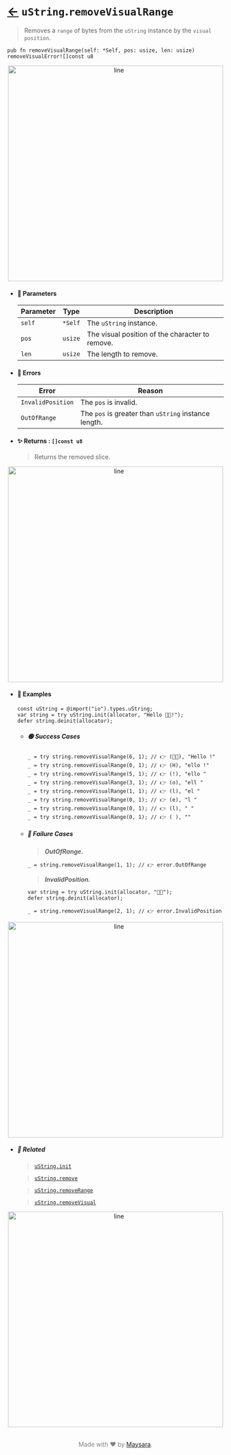# [←](../uString.md) `uString`.`removeVisualRange`

> Removes a `range` of bytes from the `uString` instance by the `visual position`.

```zig
pub fn removeVisualRange(self: *Self, pos: usize, len: usize) removeVisualError![]const u8
```


<div align="center">
<img src="https://raw.githubusercontent.com/maysara-elshewehy/io-bench/refs/heads/main/dist/img/md/line.png" alt="line" style="width:500px;"/>
</div>

- #### 🧩 Parameters

    | Parameter | Type    | Description                                     |
    | --------- | ------- | ----------------------------------------------- |
    | `self`    | `*Self` | The `uString` instance.                         |
    | `pos`     | `usize` | The visual position of the character to remove. |
    | `len`     | `usize` | The length to remove.                           |

- #### 🚫 Errors

    | Error             | Reason                                               |
    | ----------------- | ---------------------------------------------------- |
    | `InvalidPosition` | The `pos` is invalid.                                |
    | `OutOfRange`      | The `pos` is greater than `uString` instance length. |

- #### ✨ Returns : `[]const u8`

    > Returns the removed slice.

<div align="center">
<img src="https://raw.githubusercontent.com/maysara-elshewehy/io-bench/refs/heads/main/dist/img/md/line.png" alt="line" style="width:500px;"/>
</div>

- #### 🧪 Examples

    ```zig
    const uString = @import("io").types.uString;
    var string = try uString.init(allocator, "Hello 👨‍🏭!");
    defer string.deinit(allocator);
    ```

    - ##### 🟢 Success Cases

        ```zig
        _ = try string.removeVisualRange(6, 1); // 👉 (👨‍🏭), "Hello !"
        _ = try string.removeVisualRange(0, 1); // 👉 (H), "ello !"
        _ = try string.removeVisualRange(5, 1); // 👉 (!), "ello "
        _ = try string.removeVisualRange(3, 1); // 👉 (o), "ell "
        _ = try string.removeVisualRange(1, 1); // 👉 (l), "el "
        _ = try string.removeVisualRange(0, 1); // 👉 (e), "l "
        _ = try string.removeVisualRange(0, 1); // 👉 (l), " "
        _ = try string.removeVisualRange(0, 1); // 👉 ( ), ""
        ```

    - ##### 🔴 Failure Cases

        > **_OutOfRange._**

        ```zig
        _ = string.removeVisualRange(1, 1); // 👉 error.OutOfRange
        ```

        > **_InvalidPosition._**

        ```zig
        var string = try uString.init(allocator, "👨‍🏭");
        defer string.deinit(allocator);

        _ = string.removeVisualRange(2, 1); // 👉 error.InvalidPosition
        ```

<div align="center">
<img src="https://raw.githubusercontent.com/maysara-elshewehy/io-bench/refs/heads/main/dist/img/md/line.png" alt="line" style="width:500px;"/>
</div>

- ##### 🔗 Related

  > [`uString.init`](./init.md)

  > [`uString.remove`](./remove.md)

  > [`uString.removeRange`](./removeRange.md)

  > [`uString.removeVisual`](./removeVisual.md)

<div align="center">
<img src="https://raw.githubusercontent.com/maysara-elshewehy/io-bench/refs/heads/main/dist/img/md/line.png" alt="line" style="width:500px;"/>
</div>

<p align="center" style="color:grey;"><br />Made with ❤️ by <a href="http://github.com/maysara-elshewehy" target="blank">Maysara</a>.</p>